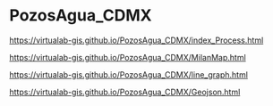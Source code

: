 # PozosAgua_CDMX
https://virtualab-gis.github.io/PozosAgua_CDMX/index_Process.html


https://virtualab-gis.github.io/PozosAgua_CDMX/MilanMap.html



https://virtualab-gis.github.io/PozosAgua_CDMX/line_graph.html



https://virtualab-gis.github.io/PozosAgua_CDMX/Geojson.html
